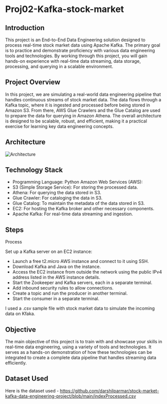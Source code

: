 # Proj02-Kafka-stock-market

## Introduction

This project is an End-to-End Data Engineering solution designed to process real-time stock market data using Apache Kafka. The primary goal is to practice and demonstrate proficiency with various data engineering tools and technologies. By working through this project, you will gain hands-on experience with real-time data streaming, data storage, processing, and querying in a scalable environment.

## Project Overview

In this project, we are simulating a real-world data engineering pipeline that handles continuous streams of stock market data. The data flows through a Kafka topic, where it is ingested and processed before being stored in Amazon S3. From there, AWS Glue Crawlers and the Glue Catalog are used to prepare the data for querying in Amazon Athena. The overall architecture is designed to be scalable, robust, and efficient, making it a practical exercise for learning key data engineering concepts.

## Architecture

![Architecture](https://github.com/user-attachments/assets/b706e496-b0b5-4c5d-8445-e6412a2410fb)


## Technology Stack

- Programming Language: Python
Amazon Web Services (AWS): 
- S3 (Simple Storage Service): For storing the processed data.
- Athena: For querying the data stored in S3.
- Glue Crawler: For cataloging the data in S3.
- Glue Catalog: To maintain the metadata of the data stored in S3.
- EC2: For hosting the Kafka broker and other necessary components.
- Apache Kafka: For real-time data streaming and ingestion.

## Steps

Process

Set up a Kafka server on an EC2 instance:

- Launch a free t2.micro AWS instance and connect to it using SSH.
- Download Kafka and Java on the instance.
- Access the EC2 instance from outside the network using the public IPv4 address listed in the AWS instance details.
- Start the Zookeeper and Kafka servers, each in a separate terminal.
- Add inbound security rules to allow connections.
- Create a topic and run the producer in another terminal.
- Start the consumer in a separate terminal.

I used a .csv  sample file with stock market data to simulate the incoming data on Kfaka.

## Objective

The main objective of this project is to train with and showcase your skills in real-time data engineering, using a variety of tools and technologies. It serves as a hands-on demonstration of how these technologies can be integrated to create a complete data pipeline that handles streaming data efficiently.

## Dataset Used

Here is the dataset used - https://github.com/darshilparmar/stock-market-kafka-data-engineering-project/blob/main/indexProcessed.csv
